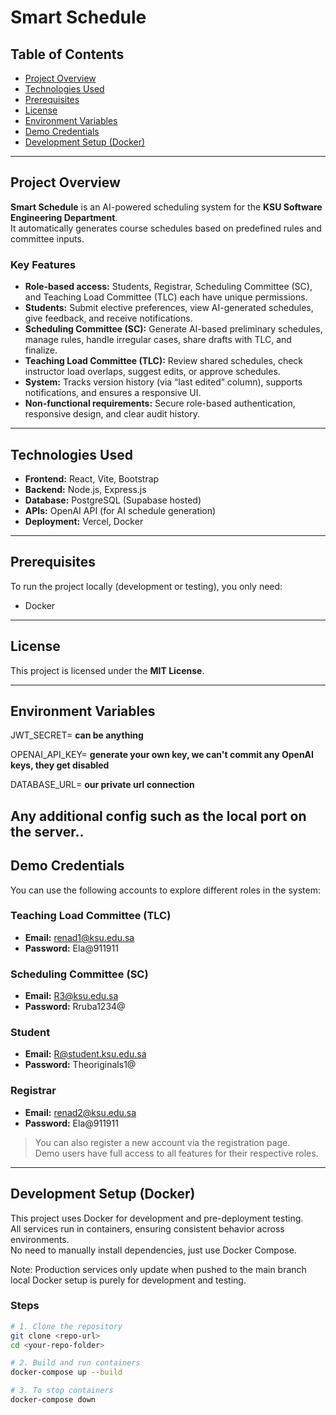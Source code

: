 # Smart Schedule

## Table of Contents
- [Project Overview](#project-overview)
- [Technologies Used](#technologies-used)
- [Prerequisites](#prerequisites)
- [License](#license)
- [Environment Variables](#environment-variables)
- [Demo Credentials](#demo-credentials)
- [Development Setup (Docker)](#development-setup-docker)



---

## Project Overview

**Smart Schedule** is an AI-powered scheduling system for the **KSU Software Engineering Department**.  
It automatically generates course schedules based on predefined rules and committee inputs.

### Key Features
- **Role-based access:** Students, Registrar, Scheduling Committee (SC), and Teaching Load Committee (TLC) each have unique permissions.  
- **Students:** Submit elective preferences, view AI-generated schedules, give feedback, and receive notifications.  
- **Scheduling Committee (SC):** Generate AI-based preliminary schedules, manage rules, handle irregular cases, share drafts with TLC, and finalize.  
- **Teaching Load Committee (TLC):** Review shared schedules, check instructor load overlaps, suggest edits, or approve schedules.  
- **System:** Tracks version history (via “last edited” column), supports notifications, and ensures a responsive UI.  
- **Non-functional requirements:** Secure role-based authentication, responsive design, and clear audit history.

---

## Technologies Used
- **Frontend:** React, Vite, Bootstrap  
- **Backend:** Node.js, Express.js  
- **Database:** PostgreSQL (Supabase hosted)  
- **APIs:** OpenAI API (for AI schedule generation)  
- **Deployment:** Vercel, Docker 

---

## Prerequisites

To run the project locally (development or testing), you only need:

- Docker


---

## License

This project is licensed under the **MIT License**.

---


## Environment Variables

JWT_SECRET= **can be anything**


OPENAI_API_KEY= **generate your own key, we can't commit any OpenAI keys, they get disabled**


DATABASE_URL= **our private url connection**

Any additional config
such as the local port on the server..
---

## Demo Credentials

You can use the following accounts to explore different roles in the system:

### Teaching Load Committee (TLC)
- **Email:** renad1@ksu.edu.sa  
- **Password:** Ela@911911  

### Scheduling Committee (SC)
- **Email:** R3@ksu.edu.sa  
- **Password:** Rruba1234@  

### Student
- **Email:** R@student.ksu.edu.sa  
- **Password:** Theoriginals1@  

### Registrar
- **Email:** renad2@ksu.edu.sa  
- **Password:** Ela@911911  

> You can also register a new account via the registration page.  
> Demo users have full access to all features for their respective roles.
> 
---

## Development Setup (Docker)

This project uses Docker for development and pre-deployment testing.  
All services run in containers, ensuring consistent behavior across environments.  
No need to manually install dependencies, just use Docker Compose.

Note: Production services only update when pushed to the main branch
local Docker setup is purely for development and testing.

### Steps

```bash
# 1. Clone the repository
git clone <repo-url>
cd <your-repo-folder>

# 2. Build and run containers
docker-compose up --build

# 3. To stop containers
docker-compose down
